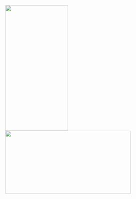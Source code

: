 <img src="https://github.com/KU-INI/T-Tuning/model architecture/model.png" width="200" height = "400"/>
<img src="https://github.com/KU-INI/T-Tuning/assets/109642935/e4b3965a-ccc3-4f48-b65f-1f0c59ba4754" width="400" height = "200"/>
